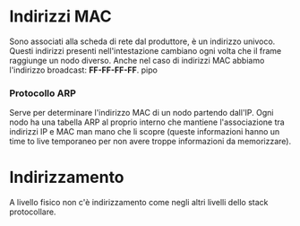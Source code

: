 # Indirizzi MAC
Sono associati alla scheda di rete dal produttore, è un indirizzo univoco.
Questi indirizzi presenti nell'intestazione cambiano ogni volta che il frame raggiunge un nodo diverso.
Anche nel caso di indirizzi MAC abbiamo l'indirizzo broadcast: **FF-FF-FF-FF**.
pipo
### Protocollo ARP
Serve per determinare l'indirizzo MAC di un nodo partendo dall'IP. Ogni nodo ha una tabella ARP al proprio interno che mantiene l'associazione tra indirizzi IP e MAC man mano che li scopre (queste informazioni hanno un time to live temporaneo per non avere troppe informazioni da memorizzare).

# Indirizzamento
A livello fisico non c'è indirizzamento come negli altri livelli dello stack protocollare.
